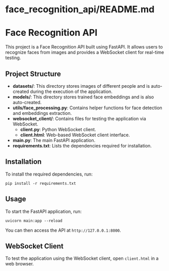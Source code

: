 # face_recognition_api/README.md

# Face Recognition API

This project is a Face Recognition API built using FastAPI. It allows users to recognize faces from images and provides a WebSocket client for real-time testing.

## Project Structure

- **datasets/**: This directory stores images of different people and is auto-created during the execution of the application.
- **models/**: This directory stores trained face embeddings and is also auto-created.
- **utils/face_processing.py**: Contains helper functions for face detection and embeddings extraction.
- **websocket_client/**: Contains files for testing the application via WebSocket.
  - **client.py**: Python WebSocket client.
  - **client.html**: Web-based WebSocket client interface.
- **main.py**: The main FastAPI application.
- **requirements.txt**: Lists the dependencies required for installation.

## Installation

To install the required dependencies, run:

```
pip install -r requirements.txt
```

## Usage

To start the FastAPI application, run:

```
uvicorn main:app --reload
```

You can then access the API at `http://127.0.0.1:8000`.

## WebSocket Client

To test the application using the WebSocket client, open `client.html` in a web browser.